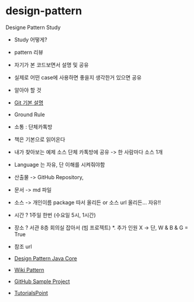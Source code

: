 # design-pattern
Designe Pattern Study

* Study 어떻게?
 * pattern 리뷰
 * 자기가 본 코드보면서 설명 및 공유
 * 실제로 어떤 case에 사용하면 좋을지 생각한거 있으면 공유 

* 알아야 할 것
 * [Git 기본 설명](https://git-scm.com/book/ko/v1/Git%EC%9C%BC%EB%A1%9C-%EC%9D%B4%EC%A0%84%ED%95%98%EA%B8%B0-Git%EA%B3%BC-Subversion)

* Ground Rule
 * 소통 : 단체카톡방
 * 책은 기본으로 읽어온다
 * 내가 찾아보는 예제 소스 단체 카톡방에 공유 -> 한 사람마다 소스 1개
 * Language 는 자유, 단 이해를 시켜줘야함
 * 산출물 -> GitHub Repository, 
  * 문서 -> md 파일
  * 소스 -> 개인이름 package 따서 올리든 or 소스 url 올리든... 자유!!
 * 시간 ? 1주일 한번 (수요일 5시, 1시간)
 * 장소 ? 서관 8층 회의실 잡아서 (빔 프로젝트)
 *. 추가 인원 X -> 단, W & B & G = True

* 참조 url
 * [Design Pattern Java Core](http://stackoverflow.com/questions/1673841/examples-of-gof-design-patterns-in-javas-core-libraries)
 * [Wiki Pattern](http://en.wikipedia.org/wiki/Proxy_pattern)
 * [GitHub Sample Project](https://github.com/iluwatar/java-design-patterns/tree/master/observer/src/main/java/com/iluwatar)
 * [TutorialsPoint](http://www.tutorialspoint.com/design_pattern/adapter_pattern.htm)
